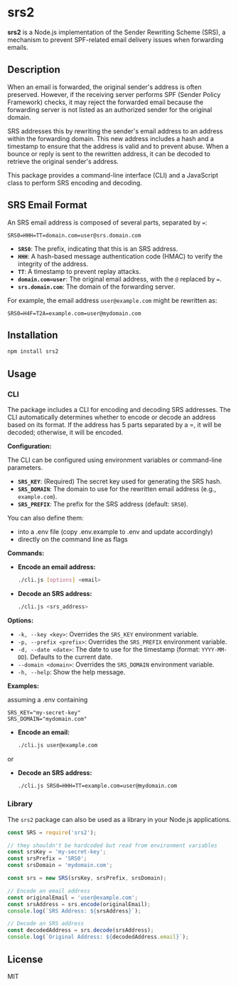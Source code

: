 # srs2

**srs2** is a Node.js implementation of the Sender Rewriting Scheme (SRS), a mechanism to prevent SPF-related email delivery issues when forwarding emails.

## Description

When an email is forwarded, the original sender's address is often preserved. However, if the receiving server performs SPF (Sender Policy Framework) checks, it may reject the forwarded email because the forwarding server is not listed as an authorized sender for the original domain.

SRS addresses this by rewriting the sender's email address to an address within the forwarding domain. This new address includes a hash and a timestamp to ensure that the address is valid and to prevent abuse. When a bounce or reply is sent to the rewritten address, it can be decoded to retrieve the original sender's address.

This package provides a command-line interface (CLI) and a JavaScript class to perform SRS encoding and decoding.

## SRS Email Format

An SRS email address is composed of several parts, separated by `=`:

`SRS0=HHH=TT=domain.com=user@srs.domain.com`

*   **`SRS0`**: The prefix, indicating that this is an SRS address.
*   **`HHH`**: A hash-based message authentication code (HMAC) to verify the integrity of the address.
*   **`TT`**: A timestamp to prevent replay attacks.
*   **`domain.com=user`**: The original email address, with the `@` replaced by `=`.
*   **`srs.domain.com`**: The domain of the forwarding server.

For example, the email address `user@example.com` might be rewritten as:

`SRS0=H4F=T2A=example.com=user@mydomain.com`

## Installation

```bash
npm install srs2
```

## Usage

### CLI

The package includes a CLI for encoding and decoding SRS addresses. The CLI automatically determines whether to encode or decode an address based on its format. If the address has 5 parts separated by a =, it will be decoded; otherwise, it will be encoded.

**Configuration:**

The CLI can be configured using environment variables or command-line parameters.

*   **`SRS_KEY`**: (Required) The secret key used for generating the SRS hash.
*   **`SRS_DOMAIN`**: The domain to use for the rewritten email address (e.g., `example.com`).
*   **`SRS_PREFIX`**: The prefix for the SRS address (default: `SRS0`).

You can also define them:
- into a .env file (copy .env.example to .env and update accordingly)
- directly on the command line as flags

**Commands:**

*   **Encode an email address:**

    ```bash
    ./cli.js [options] <email>
    ```

*   **Decode an SRS address:**

    ```bash
    ./cli.js <srs_address>
    ```


**Options:**

*   `-k, --key <key>`: Overrides the `SRS_KEY` environment variable.
*   `-p, --prefix <prefix>`: Overrides the `SRS_PREFIX` environment variable.
*   `-d, --date <date>`: The date to use for the timestamp (format: `YYYY-MM-DD`). Defaults to the current date.
*   `--domain <domain>`: Overrides the `SRS_DOMAIN` environment variable.
*   `-h, --help`: Show the help message.

**Examples:**

assuming a .env containing


    SRS_KEY="my-secret-key"
    SRS_DOMAIN="mydomain.com"


*   **Encode an email:**

    ```bash
    ./cli.js user@example.com
    ```
or 

*   **Decode an SRS address:**

    ```bash
    ./cli.js SRS0=HHH=TT=example.com=user@mydomain.com
    ```

### Library

The `srs2` package can also be used as a library in your Node.js applications.

```javascript
const SRS = require('srs2');

// they shouldn't be hardcoded but read from environment variables
const srsKey = 'my-secret-key';
const srsPrefix = 'SRS0';
const srsDomain = 'mydomain.com';

const srs = new SRS(srsKey, srsPrefix, srsDomain);

// Encode an email address
const originalEmail = 'user@example.com';
const srsAddress = srs.encode(originalEmail);
console.log(`SRS Address: ${srsAddress}`);

// Decode an SRS address
const decodedAddress = srs.decode(srsAddress);
console.log(`Original Address: ${decodedAddress.email}`);
```

## License

MIT
